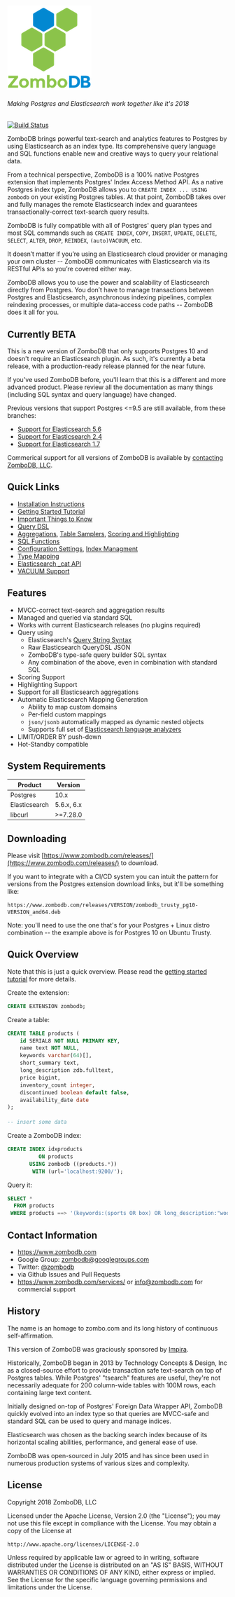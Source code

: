 [![logo](logo.png)](https://www.zombodb.com/) 
###### Making Postgres and Elasticsearch work together like it's 2018
[![Build Status](https://travis-ci.org/zombodb/zombodb.svg?branch=master)](https://travis-ci.com/zombodb/zombodb)

ZomboDB brings powerful text-search and analytics features to Postgres by using Elasticsearch as an index type.  Its comprehensive query language and SQL functions enable new and creative ways to query your relational data.

From a technical perspective, ZomboDB is a 100% native Postgres extension that implements Postgres' Index Access Method API.  As a native Postgres index type, ZomboDB allows you to `CREATE INDEX ... USING zombodb` on your existing Postgres tables.  At that point, ZomboDB takes over and fully manages the remote Elasticsearch index and guarantees transactionally-correct text-search query results.

ZomboDB is fully compatible with all of Postgres' query plan types and most SQL commands such as `CREATE INDEX`, `COPY`, `INSERT`, `UPDATE`, `DELETE`, `SELECT`, `ALTER`, `DROP`, `REINDEX`, `(auto)VACUUM`, etc.

It doesn’t matter if you’re using an Elasticsearch cloud provider or managing your own cluster -- ZomboDB communicates with Elasticsearch via its RESTful APIs so you’re covered either way.

ZomboDB allows you to use the power and scalability of Elasticsearch directly from Postgres.  You don’t have to manage transactions between Postgres and Elasticsearch, asynchronous indexing pipelines, complex reindexing processes, or multiple data-access code paths -- ZomboDB does it all for you.

## Currently BETA

This is a new version of ZomboDB that only supports Postgres 10 and doesn't require an Elasticsearch plugin.  As such, it's currently a beta release, with a production-ready release planned for the near future.

If you've used ZomboDB before, you'll learn that this is a different and more advanced product. Please review all the documentation as many things (including SQL syntax and query language) have changed.

Previous versions that support Postgres <=9.5 are still available, from these branches:

- [Support for Elasticsearch 5.6](https://github.com/zombodb/zombodb/tree/master-es5.6)
- [Support for Elasticsearch 2.4](https://github.com/zombodb/zombodb/tree/master-es2.4)
- [Support for Elasticsearch 1.7](https://github.com/zombodb/zombodb/tree/master-es1.7)

Commerical support for all versions of ZomboDB is available by [contacting ZomboDB, LLC](https://www.zombodb.com/services/).


## Quick Links

 - [Installation Instructions](INSTALL.md)
 - [Getting Started Tutorial](TUTORIAL.md)
 - [Important Things to Know](THINGS-TO-KNOW.md)
 - [Query DSL](QUERY-DSL.md)
 - [Aggregations](AGGREGATIONS.md), [Table Samplers](TABLE-SAMPLERS.md), [Scoring and Highlighting](SCORING-HIGHLIGHTING.md)
 - [SQL Functions](SQL-FUNCTIONS.md)
 - [Configuration Settings](CONFIGURATION-SETTINGS.md), [Index Managment](INDEX-MANAGEMENT.md)
 - [Type Mapping](TYPE-MAPPING.md)
 - [Elasticsearch _cat API](CAT-API.md)
 - [VACUUM Support](VACUUM.md)

 
## Features

 - MVCC-correct text-search and aggregation results
 - Managed and queried via standard SQL
 - Works with current Elasticsearch releases (no plugins required)
 - Query using
    - Elasticsearch's [Query String Syntax](https://www.elastic.co/guide/en/elasticsearch/reference/current/query-dsl-query-string-query.html#query-string-syntax)
    - Raw Elasticsearch QueryDSL JSON
    - ZomboDB's type-safe query builder SQL syntax
    - Any combination of the above, even in combination with standard SQL
 - Scoring Support
 - Highlighting Support
 - Support for all Elasticsearch aggregations
 - Automatic Elasticsearch Mapping Generation
    - Ability to map custom domains
    - Per-field custom mappings
    - `json/jsonb` automatically mapped as dynamic nested objects
    - Supports full set of [Elasticsearch language analyzers](https://www.elastic.co/guide/en/elasticsearch/reference/current/analysis-lang-analyzer.html)
 - LIMIT/ORDER BY push-down 
 - Hot-Standby compatible


## System Requirements
 
 Product       | Version 
---           | ---      
Postgres      | 10.x
Elasticsearch | 5.6.x, 6.x
libcurl       | >=7.28.0


## Downloading

Please visit [https://www.zombodb.com/releases/](https://www.zombodb.com/releases/) to download.

If you want to integrate with a CI/CD system you can intuit the pattern for versions from the Postgres extension download links, but it'll be something like:

```
https://www.zombodb.com/releases/VERSION/zombodb_trusty_pg10-VERSION_amd64.deb
```

Note:  you'll need to use the one that's for your Postgres + Linux distro combination -- the example above is for Postgres 10 on Ubuntu Trusty.


## Quick Overview

Note that this is just a quick overview.  Please read the [getting started tutorial](TUTORIAL.md) for more details.

Create the extension:

```sql
CREATE EXTENSION zombodb;
```

Create a table:

```sql
CREATE TABLE products (
    id SERIAL8 NOT NULL PRIMARY KEY,
    name text NOT NULL,
    keywords varchar(64)[],
    short_summary text,
    long_description zdb.fulltext, 
    price bigint,
    inventory_count integer,
    discontinued boolean default false,
    availability_date date
);

-- insert some data
```

Create a ZomboDB index:

```sql
CREATE INDEX idxproducts 
          ON products 
       USING zombodb ((products.*)) 
        WITH (url='localhost:9200/');
```

Query it:

```sql
SELECT * 
  FROM products 
 WHERE products ==> '(keywords:(sports OR box) OR long_description:"wooden away"~5) AND price:[1000 TO 20000]';
```


## Contact Information

 - https://www.zombodb.com
 - Google Group: zombodb@googlegroups.com
 - Twitter: [@zombodb](https://twitter.com/zombodb/)
 - via Github Issues and Pull Requests
 - https://www.zombodb.com/services/ or info@zombodb.com for commercial support

 
## History

The name is an homage to zombo.com and its long history of continuous self-affirmation.

This version of ZomboDB was graciously sponsored by [Impira](http://impira.com).

Historically, ZomboDB began in 2013 by Technology Concepts & Design, Inc as a closed-source effort to provide transaction safe text-search on top of Postgres tables. While Postgres' "tsearch" features are useful, they're not necessarily adequate for 200 column-wide tables with 100M rows, each containing large text content.

Initially designed on-top of Postgres' Foreign Data Wrapper API, ZomboDB quickly evolved into an index type so that queries are MVCC-safe and standard SQL can be used to query and manage indices.

Elasticsearch was chosen as the backing search index because of its horizontal scaling abilities, performance, and general ease of use.

ZomboDB was open-sourced in July 2015 and has since been used in numerous production systems of various sizes and complexity.


## License

Copyright 2018 ZomboDB, LLC

Licensed under the Apache License, Version 2.0 (the "License");
you may not use this file except in compliance with the License.
You may obtain a copy of the License at

    http://www.apache.org/licenses/LICENSE-2.0

Unless required by applicable law or agreed to in writing, software
distributed under the License is distributed on an "AS IS" BASIS,
WITHOUT WARRANTIES OR CONDITIONS OF ANY KIND, either express or implied.
See the License for the specific language governing permissions and
limitations under the License.